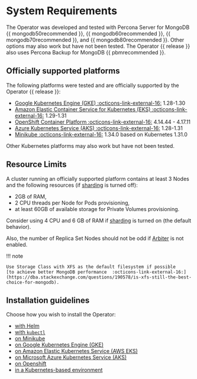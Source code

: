 # System Requirements

The Operator was developed and tested with Percona Server for MongoDB
{{ mongodb50recommended }}, {{ mongodb60recommended }}, 
{{ mongodb70recommended }}, and {{ mongodb80recommended }}. Other options may also work but have not been
tested. The Operator {{ release }} also uses Percona Backup for MongoDB
{{ pbmrecommended }}.

## Officially supported platforms

The following platforms were tested and are officially supported by the Operator
{{ release }}:

* [Google Kubernetes Engine (GKE) :octicons-link-external-16:](https://cloud.google.com/kubernetes-engine) 1.28-1.30
* [Amazon Elastic Container Service for Kubernetes (EKS) :octicons-link-external-16:](https://aws.amazon.com) 1.29-1.31
* [OpenShift Container Platform :octicons-link-external-16:](https://www.redhat.com/en/technologies/cloud-computing/openshift) 4.14.44 - 4.17.11
* [Azure Kubernetes Service (AKS) :octicons-link-external-16:](https://azure.microsoft.com/en-us/services/kubernetes-service/) 1.28-1.31
* [Minikube :octicons-link-external-16:](https://github.com/kubernetes/minikube) 1.34.0 based on Kubernetes 1.31.0

Other Kubernetes platforms may also work but have not been tested.

## Resource Limits

A cluster running an officially supported platform contains at least 3 Nodes
and the following resources (if [sharding](sharding.md) is
turned off):

* 2GB of RAM,
* 2 CPU threads per Node for Pods provisioning,
* at least 60GB of available storage for Private Volumes provisioning.

Consider using 4 CPU and 6 GB of RAM if [sharding](sharding.md)
is turned on (the default behavior).

Also, the number of Replica Set Nodes should not be odd if [Arbiter](arbiter.md)
is not enabled.

!!! note

    Use Storage Class with XFS as the default filesystem if possible
    [to achieve better MongoDB performance  :octicons-link-external-16:](https://dba.stackexchange.com/questions/190578/is-xfs-still-the-best-choice-for-mongodb).

## Installation guidelines

Choose how you wish to install the Operator:

* [with Helm](helm.md)
* [with `kubectl`](kubectl.md)
* [on Minikube](minikube.md)
* [on Google Kubernetes Engine (GKE)](gke.md)
* [on Amazon Elastic Kubernetes Service (AWS EKS)](eks.md)
* [on Microsoft Azure Kubernetes Service (AKS)](aks.md)
* [on Openshift](openshift.md)
* [in a Kubernetes-based environment](kubernetes.md)
